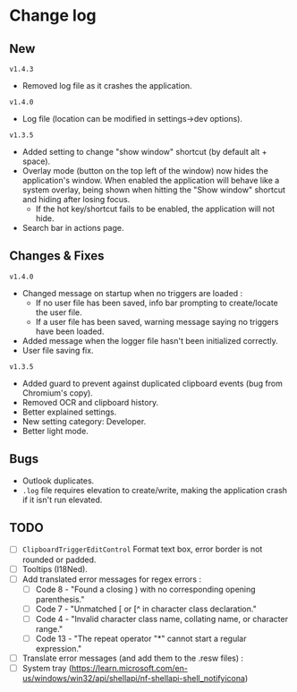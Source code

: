 # Change log
## New
`v1.4.3`
- Removed log file as it crashes the application.

`v1.4.0`
- Log file (location can be modified in settings->dev options).

`v1.3.5`
- Added setting to change "show window" shortcut (by default alt + space).
- Overlay mode (button on the top left of the window) now hides the application's window. When enabled the application will behave like a system overlay, being shown when hitting the "Show window" shortcut and hiding after losing focus.
    - If the hot key/shortcut fails to be enabled, the application will not hide.
- Search bar in actions page.

## Changes & Fixes
`v1.4.0`
- Changed message on startup when no triggers are loaded :
    - If no user file has been saved, info bar prompting to create/locate the user file.
    - If a user file has been saved, warning message saying no triggers have been loaded.
- Added message when the logger file hasn't been initialized correctly.
- User file saving fix.

`v1.3.5`
- Added guard to prevent against duplicated clipboard events (bug from Chromium's copy).
- Removed OCR and clipboard history.
- Better explained settings.
- New setting category: Developer.
- Better light mode.

## Bugs
- Outlook duplicates.
- `.log` file requires elevation to create/write, making the application crash if it isn't run elevated.

## TODO
- [ ] `ClipboardTriggerEditControl` Format text box, error border is not rounded or padded.
- [ ] Tooltips (I18Ned).
- [ ] Add translated error messages for regex errors :
    - [ ] Code 8 - "Found a closing ) with no corresponding opening parenthesis."
    - [ ] Code 7 - "Unmatched [ or [^ in character class declaration."
    - [ ] Code 4 - "Invalid character class name, collating name, or character range."
    - [ ] Code 13 - "The repeat operator "*" cannot start a regular expression."
- [ ] Translate error messages (and add them to the .resw files) :
- [ ] System tray (https://learn.microsoft.com/en-us/windows/win32/api/shellapi/nf-shellapi-shell_notifyicona)